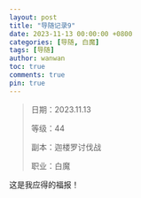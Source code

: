 ```yaml
---
layout: post
title: "导随记录9"
date: 2023-11-13 00:00:00 +0800
categories: [导随, 白魔]
tags: [导随]
author: wanwan
toc: true
comments: true
pin: true
---
```

> 日期：2023.11.13
>
> 等级：44
>
> 副本：迦楼罗讨伐战
>
> 职业：白魔

这是我应得的福报！